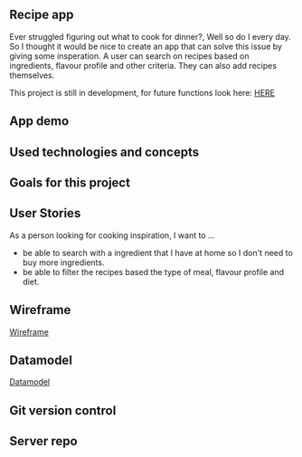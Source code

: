 ## Recipe app

Ever struggled figuring out what to cook for dinner?, Well so do I every day. So I thought it would be nice to create an app that can solve this issue by giving some insperation. A user can search on recipes based on ingredients, flavour profile and other criteria. They can also add recipes themselves.

This project is still in development, for future functions look here:
[HERE](https://github.com/JenniSvensson/Recipe-app-client/projects/1)

## App demo

## Used technologies and concepts

## Goals for this project

## User Stories

As a person looking for cooking inspiration, I want to ...

- be able to search with a ingredient that I have at home so I don't need to buy more ingredients.
- be able to filter the recipes based the type of meal, flavour profile and diet.

## Wireframe

[Wireframe]()

## Datamodel

[Datamodel]()

## Git version control

## Server repo

